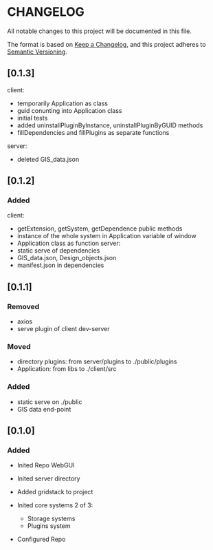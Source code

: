 # __CHANGELOG__

All notable changes to this project will be documented in this file.

The format is based on [Keep a Changelog](https://keepachangelog.com/en/1.0.0/),
and this project adheres to [Semantic Versioning](https://semver.org/spec/v2.0.0.html).

## [0.1.3]
client:
- temporarily Application as class
- guid conunting into Application class
- initial tests
- added uninstallPluginByInstance, uninstallPluginByGUID methods
- fillDependencies and fillPlugins as separate functions

server:
- deleted GIS_data.json

## [0.1.2]
### Added
client:
- getExtension, getSystem, getDependence public methods
- instance of the whole system in Application variable of window
- Application class as function
server:
- static serve of dependencies
- GIS_data.json, Design_objects.json
- manifest.json in dependencies


## [0.1.1]
### Removed
- axios
- serve plugin of client dev-server

### Moved
- directory plugins: from server/plugins to ./public/plugins
- Application: from libs to ./client/src 

### Added
- static serve on ./public
- GIS data end-point

## [0.1.0]
### Added

- Inited Repo WebGUI
- Inited server directory
- Added gridstack to project

- Inited core systems 2 of 3:
    - Storage systems
    - Plugins system

- Configured Repo